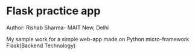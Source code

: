 # Flask practice app
Author: Rishab Sharma- MAIT New, Delhi

My sample work for a simple web-app made on Python micro-framework Flask(Backend Technology)

